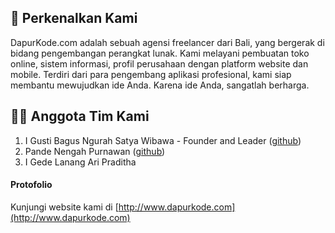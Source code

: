 ## 📌 Perkenalkan Kami
DapurKode.com adalah sebuah agensi freelancer dari Bali, yang bergerak di bidang pengembangan perangkat lunak. Kami melayani pembuatan toko online, sistem informasi, profil perusahaan dengan platform website dan mobile. Terdiri dari para pengembang aplikasi profesional, kami siap membantu mewujudkan ide Anda. Karena ide Anda, sangatlah berharga.

## 👨‍🍳 Anggota Tim Kami
1. I Gusti Bagus Ngurah Satya Wibawa - Founder and Leader ([github](https://gungsatya.github.io))
2. Pande Nengah Purnawan ([github](https://pandenengah.github.io/))
3. I Gede Lanang Ari Praditha 

#### Protofolio
Kunjungi website kami di [http://www.dapurkode.com](http://www.dapurkode.com)

<!--

**Here are some ideas to get you started:**

🙋‍♀️ A short introduction - what is your organization all about?
🌈 Contribution guidelines - how can the community get involved?
👩‍💻 Useful resources - where can the community find your docs? Is there anything else the community should know?
🍿 Fun facts - what does your team eat for breakfast?
🧙 Remember, you can do mighty things with the power of [Markdown](https://docs.github.com/github/writing-on-github/getting-started-with-writing-and-formatting-on-github/basic-writing-and-formatting-syntax)
-->
